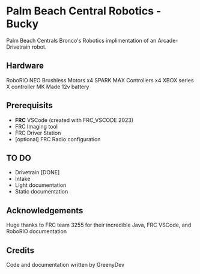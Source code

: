 # Palm Beach Central Robotics - Bucky
Palm Beach Centrals Bronco's Robotics implimentation of an Arcade-Drivetrain robot. 

## Hardware 
RoboRIO 
NEO Brushless Motors x4
SPARK MAX Controllers x4 
XBOX series X controller 
MK Made 12v battery 


## Prerequisits 
* **FRC** VSCode (created with FRC_VSCODE 2023) 
* FRC Imaging tool 
* FRC Driver Station
* [optional] FRC Radio configuration 

## TO DO
* Drivetrain [DONE] 
* Intake
* Light documentation
* Static documentation


## Acknowledgements 
Huge thanks to FRC team 3255 for their incredible Java, FRC VSCode, and RoboRIO documentation 

## Credits 
Code and documentation written by GreenyDev
